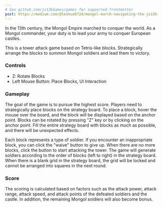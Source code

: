 ```yaml
---
# See github.com/js13kGames/games for supported frontmatter
post: https://medium.com/@leokuo0724/mongol-march-navigating-the-js13k-challenge-658693d53a44
---
```

In the 13th century, the Mongol Empire marched to conquer the world. As a Mongol commander, your duty is to lead your army to conquer European castles.

This is a tower attack game based on Tetris-like blocks. Strategically arrange the blocks to summon Mongol soldiers and lead them to victory.

### Controls
- Z: Rotate Blocks
- Left Mouse Button: Place Blocks, UI Interaction

### Gameplay
The goal of the game is to pursue the highest score. Players need to strategically place blocks on the strategy board. To place a block, hover the mouse over the board, and the block will be displayed based on the anchor point. Blocks can be rotated by pressing "Z" key or by clicking on the anchor point. Fill the entire strategy board with blocks as much as possible, and there will be unexpected effects.

Each block represents a type of soldier. If you encounter an inappropriate block, you can click the "waive" button to give up. When there are no more blocks, click the button to start attacking the tower. The game will generate soldiers according to the order of blocks (left to right) in the strategy board. When there is a blank grid in the strategy board, the grid will be locked and cannot be arranged into squares in the next round.

### Score
The scoring is calculated based on factors such as the attack power, attack range, attack speed, and attack points of the defeated soldiers and the castle. In addition, the remaining Mongol soldiers will also become bonus.